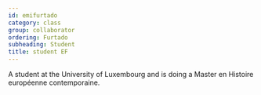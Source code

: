 ```yaml
---
id: emifurtado
category: class 
group: collaborator
ordering: Furtado
subheading: Student
title: student EF
---
```


A student at the University of Luxembourg and is doing a Master en Histoire européenne contemporaine.
